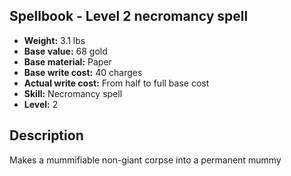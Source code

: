 ## Spellbook - Level 2 necromancy spell
- **Weight:** 3.1 lbs
- **Base value:** 68 gold
- **Base material:** Paper
- **Base write cost:** 40 charges
- **Actual write cost:** From half to full base cost
- **Skill:** Necromancy spell
- **Level:** 2
## Description
Makes a mummifiable non-giant corpse into a permanent mummy
